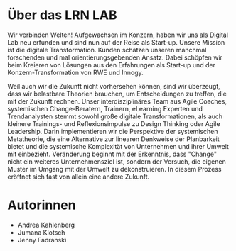 # Über das LRN LAB

Wir verbinden Welten! Aufgewachsen im Konzern, haben wir uns als Digital Lab neu erfunden und sind nun auf der Reise als Start-up. Unsere Mission ist die digitale Transformation. Kunden schätzen unseren manchmal forschenden und mal orientierungsgebenden Ansatz. Dabei schöpfen wir beim Kreieren von Lösungen aus den Erfahrungen als Start-up und der Konzern-Transformation von RWE und Innogy. 

Weil auch wir die Zukunft nicht vorhersehen können, sind wir überzeugt, dass wir belastbare Theorien brauchen, um Entscheidungen zu treffen, die mit der Zukunft rechnen. Unser interdisziplinäres Team aus Agile Coaches, systemischen Change-Beratern, Trainern, eLearning Experten und Trendanalysten stemmt sowohl große digitale Transformationen, als auch kleinere Trainings- und Reflexionsimpulse zu Design Thinking oder Agile Leadership. Darin implementieren wir die Perspektive der systemischen Metatheorie, die eine Alternative zur linearen Denkweise der Planbarkeit bietet und die systemische Komplexität von Unternehmen und ihrer Umwelt mit einbezieht. Veränderung beginnt mit der Erkenntnis, dass "Change" nicht ein weiteres Unternehmensziel ist, sondern der Versuch, die eigenen Muster im Umgang mit der Umwelt zu dekonstruieren. In diesem Prozess eröffnet sich fast von allein eine andere Zukunft. 


# Autorinnen 

-   Andrea Kahlenberg 
-   Jumana Klotsch
-   Jenny Fadranski 

